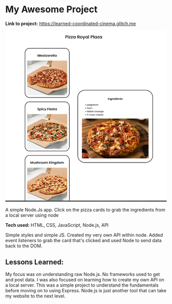 # My Awesome Project

**Link to project:** https://learned-coordinated-cinema.glitch.me

![screenshot](./images/Screenshot%202022-05-28%20194008.png)

A simple Node.Js app. Click on the pizza cards to grab the ingredients from a local server using node

**Tech used:** HTML, CSS, JavaScript, Node.js, API

Simple styles and simple JS. Created my very own API within node. Added event listeners to grab the card that's clicked and used Node to send data back to the DOM.

## Lessons Learned:

My focus was on understanding raw Node.js. No frameworks used to get and post data.
I was also focused on learning how to create my own API on a local server. This was a simple project to understand the fundamentals before moving on to using Express. Node.js is just another tool that can take my website to the next level.
